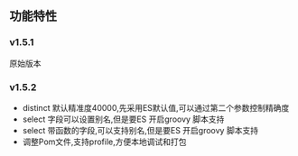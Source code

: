 ## 功能特性

### v1.5.1

原始版本

### v1.5.2

* distinct 默认精准度40000,先采用ES默认值,可以通过第二个参数控制精确度
* select 字段可以设置别名,但是要ES 开启groovy 脚本支持
* select 带函数的字段,可以支持别名,但是要ES 开启groovy 脚本支持
* 调整Pom文件,支持profile,方便本地调试和打包